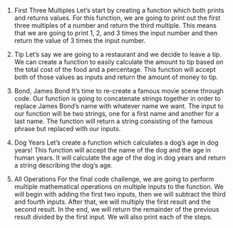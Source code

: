 1. First Three Multiples
Let’s start by creating a function which both prints and returns values. For this function, we are going to print out the first three multiples of a number and return the third multiple. This means that we are going to print 1, 2, and 3 times the input number and then return the value of 3 times the input number.

2. Tip
Let’s say we are going to a restaurant and we decide to leave a tip. We can create a function to easily calculate the amount to tip based on the total cost of the food and a percentage. This function will accept both of those values as inputs and return the amount of money to tip.

3. Bond, James Bond
It’s time to re-create a famous movie scene through code. Our function is going to concatenate strings together in order to replace James Bond’s name with whatever name we want. The input to our function will be two strings, one for a first name and another for a last name. The function will return a string consisting of the famous phrase but replaced with our inputs. 

4. Dog Years
Let’s create a function which calculates a dog’s age in dog years! This function will accept the name of the dog and the age in human years. It will calculate the age of the dog in dog years and return a string describing the dog’s age. 

5. All Operations
For the final code challenge, we are going to perform multiple mathematical operations on multiple inputs to the function. We will begin with adding the first two inputs, then we will subtract the third and fourth inputs. After that, we will multiply the first result and the second result. In the end, we will return the remainder of the previous result divided by the first input. We will also print each of the steps. 